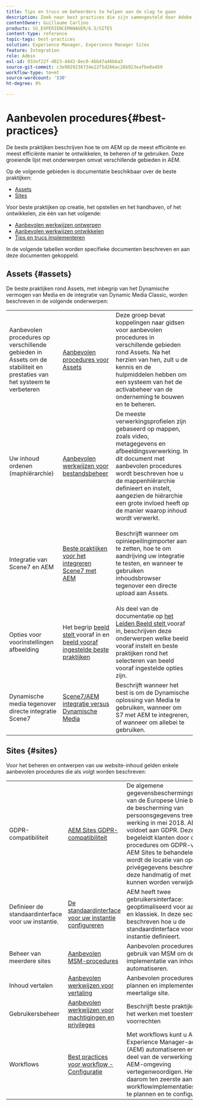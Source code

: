 ```yaml
---
title: Tips en trucs om beheerders te helpen aan de slag te gaan
description: Zoek naar best practices die zijn samengesteld door Adobe Engineering- en Consulting-teams om beheerders te helpen aan de slag te gaan.
contentOwner: Guillaume Carlino
products: SG_EXPERIENCEMANAGER/6.5/SITES
content-type: reference
topic-tags: best-practices
solution: Experience Manager, Experience Manager Sites
feature: Integration
role: Admin
exl-id: 933ef22f-d023-44d2-8ec0-4bb47a46bba3
source-git-commit: c3e9029236734e22f5d266ac26b923eafbe0a459
workflow-type: tm+mt
source-wordcount: '530'
ht-degree: 0%

---
```


# Aanbevolen procedures{#best-practices}

De beste praktijken beschrijven hoe te om AEM op de meest efficiënte en meest efficiënte manier te ontwikkelen, te beheren of te gebruiken. Deze groeiende lijst met onderwerpen omvat verschillende gebieden in AEM.

Op de volgende gebieden is documentatie beschikbaar over de beste praktijken:

* [Assets](#assets)
* [Sites](#sites)

Voor beste praktijken op creatie, het opstellen en het handhaven, of het ontwikkelen, zie één van het volgende:

* [Aanbevolen werkwijzen ontwerpen](/help/sites-authoring/best-practices.md)
* [Aanbevolen werkwijzen ontwikkelen](/help/sites-developing/best-practices.md)
* [Tips en trucs implementeren](/help/sites-deploying/best-practices.md)

In de volgende tabellen worden specifieke documenten beschreven en aan deze documenten gekoppeld.

## Assets {#assets}

De beste praktijken rond Assets, met inbegrip van het Dynamische vermogen van Media en de integratie van Dynamic Media Classic, worden beschreven in de volgende onderwerpen:

<table>
 <tbody>
  <tr>
   <td>Aanbevolen procedures op verschillende gebieden in Assets om de stabiliteit en prestaties van het systeem te verbeteren</td>
   <td><a href="/help/assets/best-practices-for-assets.md">Aanbevolen procedures voor Assets</a></td>
   <td>Deze groep bevat koppelingen naar gidsen voor aanbevolen procedures in verschillende gebieden rond Assets. Na het herzien van hen, zult u de kennis en de hulpmiddelen hebben om een systeem van het de activabeheer van de onderneming te bouwen en te beheren.</td>
  </tr>
  <tr>
   <td>Uw inhoud ordenen (maphiërarchie)</td>
   <td><a href="/help/assets/organize-assets.md">Aanbevolen werkwijzen voor bestandsbeheer</a></td>
   <td>De meeste verwerkingsprofielen zijn gebaseerd op mappen, zoals video, metagegevens en afbeeldingsverwerking. In dit document met aanbevolen procedures wordt beschreven hoe u de mappenhiërarchie definieert en instelt, aangezien de hiërarchie een grote invloed heeft op de manier waarop inhoud wordt verwerkt. </td>
  </tr>
  <tr>
   <td>Integratie van Scene7 en AEM</td>
   <td><a href="/help/sites-administering/scene7.md#best-practices-for-integrating-scene-with-aem">Beste praktijken voor het integreren Scene7 met AEM</a></td>
   <td><p>Beschrijft wanneer om opiniepeilingimporter aan te zetten, hoe te om aandrijving uw integratie te testen, en wanneer te gebruiken inhoudsbrowser tegenover een directe upload aan Assets.</p> </td>
  </tr>
  <tr>
   <td>Opties voor voorinstellingen afbeelding</td>
   <td>Het begrip <a href="/help/assets/managing-image-presets.md#understanding-image-presets"> beeld stelt </a> vooraf in en <a href="/help/assets/managing-image-presets.md#image-preset-options"> beeld vooraf ingestelde beste praktijken </a></td>
   <td>Als deel van de documentatie op <a href="/help/assets/managing-image-presets.md"> het Leiden Beeld stelt </a> vooraf in, beschrijven deze onderwerpen welke beeld vooraf instelt en beste praktijken rond het selecteren van beeld vooraf ingestelde opties zijn.</td>
  </tr>
  <tr>
   <td>Dynamische media tegenover directe integratie Scene7</td>
   <td><a href="/help/sites-administering/scene7.md#aem-scene-integration-versus-dynamic-media">Scene7/AEM integratie versus Dynamische Media</a></td>
   <td>Beschrijft wanneer het best is om de Dynamische oplossing van Media te gebruiken, wanneer om S7 met AEM te integreren, of wanneer om allebei te gebruiken.</td>
  </tr>
 </tbody>
</table>

## Sites {#sites}

Voor het beheren en ontwerpen van uw website-inhoud gelden enkele aanbevolen procedures die als volgt worden beschreven:

<table>
 <tbody>
  <tr>
   <td>GDPR-compatibiliteit</td>
   <td><a href="/help/sites-administering/gdpr-compliance-sites.md">AEM Sites GDPR-compatibiliteit</a></td>
   <td>De algemene gegevensbeschermingsverordening van de Europese Unie betreffende de bescherming van persoonsgegevens treedt in werking in mei 2018. AEM Sites voldoet aan GDPR. Deze pagina begeleidt klanten door de procedures om GDPR-verzoeken in AEM Sites te behandelen. Hierin wordt de locatie van opgeslagen privégegevens beschreven en hoe deze handmatig of met code kunnen worden verwijderd.</td>
  </tr>
  <tr>
   <td>Definieer de standaardinterface voor uw instantie.</td>
   <td><p><a href="/help/sites-authoring/select-ui.md#configuring-the-default-ui-for-your-instance">De standaardinterface voor uw instantie configureren</a></p> </td>
   <td>AEM heeft twee gebruikersinterface: geoptimaliseerd voor aanrakingen en klassiek. In deze sectie wordt beschreven hoe u de standaardinterface voor uw instantie definieert.</td>
  </tr>
  <tr>
   <td>Beheer van meerdere sites</td>
   <td><a href="/help/sites-administering/msm-best-practices.md">Aanbevolen MSM-procedures</a></td>
   <td>Aanbevolen procedures voor het gebruik van MSM om de implementatie van inhoud te automatiseren. </td>
  </tr>
  <tr>
   <td>Inhoud vertalen</td>
   <td><a href="/help/sites-administering/tc-bp.md">Aanbevolen werkwijzen voor vertaling</a></td>
   <td>Aanbevolen procedures voor het plannen en implementeren van uw meertalige site.</td>
  </tr>
  <tr>
   <td>Gebruikersbeheer</td>
   <td><a href="/help/sites-administering/security.md#best-practices">Aanbevolen werkwijzen voor machtigingen en privileges</a></td>
   <td>Beschrijft beste praktijken wanneer het werken met toestemmingen en voorrechten </td>
  </tr>
  <tr>
   <td>Workflows</td>
   <td><a href="/help/sites-developing/workflows-best-practices.md#configuration">Best practices voor workflow - Configuratie</a></td>
   <td>Met workflows kunt u Adobe Experience Manager-activiteiten (AEM) automatiseren en een groot deel van de verwerking in een AEM-omgeving vertegenwoordigen. Het wordt daarom ten zeerste aanbevolen uw workflowimplementaties zorgvuldig te plannen en te configureren.</td>
  </tr>
 </tbody>
</table>
